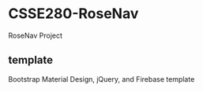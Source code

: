 # CSSE280-RoseNav

RoseNav Project


## template

Bootstrap Material Design, jQuery, and Firebase template
